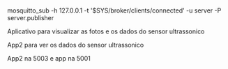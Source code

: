 #


mosquitto_sub -h 127.0.0.1 -t '$SYS/broker/clients/connected' -u server -P server.publisher


Aplicativo para visualizar as fotos e os dados do sensor ultrassonico

App2 para ver os dados do sensor ultrassonico

App2 na 5003 e app na 5001